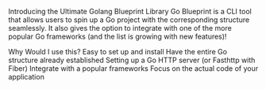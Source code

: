 Introducing the Ultimate Golang Blueprint Library
Go Blueprint is a CLI tool that allows users to spin up a Go project with the corresponding structure seamlessly. It also gives the option to integrate with one of the more popular Go frameworks (and the list is growing with new features)!

Why Would I use this?
Easy to set up and install
Have the entire Go structure already established
Setting up a Go HTTP server (or Fasthttp with Fiber)
Integrate with a popular frameworks
Focus on the actual code of your application
